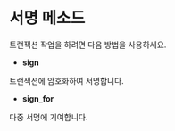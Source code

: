 # 서명 메소드

트랜잭션 작업을 하려면 다음 방법을 사용하세요.

* **sign**

트랜잭션에 암호화하여 서명합니다.

* **sign\_for**

다중 서명에 기여합니다.
